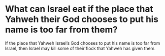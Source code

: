 # What can Israel eat if the place that Yahweh their God chooses to put his name is too far from them?

If the place that Yahweh Israel’s God chooses to put his name is too far from Israel, then Israel may kill some of their flock that Yahweh has given them.
